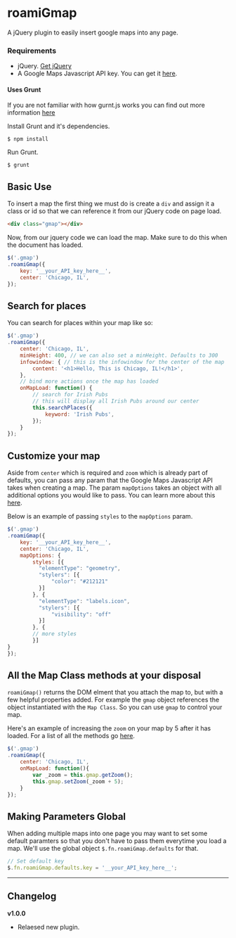 # roamiGmap #

A jQuery plugin to easily insert google maps into any page.

### Requirements

* jQuery. [Get jQuery](https://code.jquery.com/)
* A Google Maps Javascript API key. You can get it [here](https://developers.google.com/maps/documentation/javascript/get-api-key).

#### Uses Grunt

If you are not familiar with how gurnt.js works you can find out more information [here](https://gruntjs.com/)

Install Grunt and it's dependencies.
```cli
$ npm install
```

Run Grunt.
```cli
$ grunt
```

## Basic Use

To insert a map the first thing we must do is create a `div` and assign it a class or id so that we can reference it from our jQuery code on page load.

```html
<div class="gmap"></div>
```

Now, from our jquery code we can load the map. Make sure to do this when the document has loaded.

```js
$('.gmap')
.roamiGmap({
	key: '__your_API_key_here__',
	center: 'Chicago, IL',
});
```

## Search for places

You can search for places within your map like so:

```js
$('.gmap')
.roamiGmap({
	center: 'Chicago, IL',
	minHeight: 400, // we can also set a minHeight. Defaults to 300
	infowindow: { // this is the infowindow for the center of the map
		content: '<h1>Hello, This is Chicago, IL!</h1>',
	},
	// bind more actions once the map has loaded
	onMapLoad: function() {
		// search for Irish Pubs
		// this will display all Irish Pubs around our center
		this.searchPlaces({
			keyword: 'Irish Pubs',
		});
	}
});
```

## Customize your map

Aside from `center` which is required and `zoom` which is already part of defaults, you can pass any param that the Google Maps Javascript API takes when creating a map. The param `mapOptions` takes an object with all additional options you would like to pass. You can learn more about this [here](https://developers.google.com/maps/documentation/javascript/3.exp/reference#MapOptions).

Below is an example of passing `styles` to the `mapOptions` param.

```js
$('.gmap')
.roamiGmap({
	key: '__your_API_key_here__',
	center: 'Chicago, IL',
	mapOptions: {
		styles: [{
		  "elementType": "geometry",
		  "stylers": [{
		      "color": "#212121"
		  }]
		}, {
		  "elementType": "labels.icon",
		  "stylers": [{
		      "visibility": "off"
		  }]
		}, {
		// more styles
		}]
}
});
```

## All the Map Class methods at your disposal

`roamiGmap()` returns the DOM elment that you attach the map to, but with a few helpful properties added. For example the `gmap` object references the object instantiated with the `Map Class`. So you can use `gmap` to control your map.

Here's an example of increasing the `zoom` on your map by 5 after it has loaded. For a list of all the methods go [here](https://developers.google.com/maps/documentation/javascript/3.exp/reference#Map).

```js
$('.gmap')
.roamiGmap({
	center: 'Chicago, IL',
	onMapLoad: function(){
		var _zoom = this.gmap.getZoom();
		this.gmap.setZoom(_zoom + 5);
	}
});
```

## Making Parameters Global

When adding multiple maps into one page you may want to set some default paramters so that you don't have to pass them everytime you load a map. We'll use the global object `$.fn.roamiGmap.defaults` for that.

```js
// Set default key
$.fn.roamiGmap.defaults.key = '__your_API_key_here__';
```

---

## Changelog

**v1.0.0**
* Relaesed new plugin.